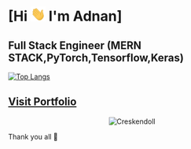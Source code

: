 # [Hi <img src="https://raw.githubusercontent.com/ABSphreak/ABSphreak/master/gifs/Hi.gif" width="30px"> I'm Adnan]

##  Full Stack Engineer (MERN STACK,PyTorch,Tensorflow,Keras)





[![Top Langs](https://github-readme-stats.vercel.app/api/top-langs/?username=adnankarim&hide=java,html,css&theme=dracula)](https://github.com/anuraghazra/github-readme-stats)

[Visit Portfolio](https://adnankarim.netlify.app/)
---

<p align="center">
<img align="center" src="https://github-readme-streak-stats.herokuapp.com/?user=Creskendoll&theme=blue-green&hide_border=true" alt="Creskendoll" />
</p>



Thank you all  🙏
